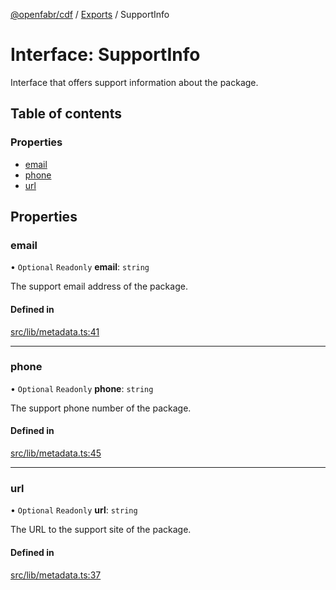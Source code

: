 [@openfabr/cdf](../README.md) / [Exports](../modules.md) / SupportInfo

# Interface: SupportInfo

Interface that offers support information about the package.

## Table of contents

### Properties

- [email](SupportInfo.md#email)
- [phone](SupportInfo.md#phone)
- [url](SupportInfo.md#url)

## Properties

### email

• `Optional` `Readonly` **email**: `string`

The support email address of the package.

#### Defined in

[src/lib/metadata.ts:41](https://github.com/openfabr/cdf/blob/8dc07b3/core/typescript/src/lib/metadata.ts#L41)

___

### phone

• `Optional` `Readonly` **phone**: `string`

The support phone number of the package.

#### Defined in

[src/lib/metadata.ts:45](https://github.com/openfabr/cdf/blob/8dc07b3/core/typescript/src/lib/metadata.ts#L45)

___

### url

• `Optional` `Readonly` **url**: `string`

The URL to the support site of the package.

#### Defined in

[src/lib/metadata.ts:37](https://github.com/openfabr/cdf/blob/8dc07b3/core/typescript/src/lib/metadata.ts#L37)

